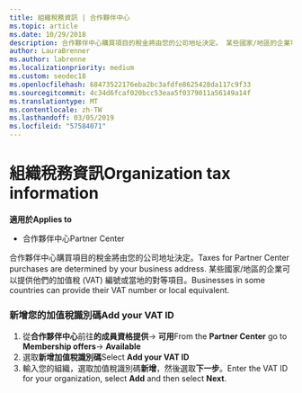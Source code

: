 ```yaml
---
title: 組織稅務資訊 | 合作夥伴中心
ms.topic: article
ms.date: 10/29/2018
description: 合作夥伴中心購買項目的稅金將由您的公司地址決定。 某些國家/地區的企業可以提供他們的加值稅 (VAT) 編號或當地的對等項目。
author: LauraBrenner
ms.author: labrenne
ms.localizationpriority: medium
ms.custom: seodec18
ms.openlocfilehash: 68473522176eba2bc3afdfe8625428da117c9f33
ms.sourcegitcommit: 4c34d6fcaf020bcc53eaa5f0379011a56149a14f
ms.translationtype: MT
ms.contentlocale: zh-TW
ms.lasthandoff: 03/05/2019
ms.locfileid: "57584071"
---
```

# <a name="organization-tax-information"></a><span data-ttu-id="8e874-104">組織稅務資訊</span><span class="sxs-lookup"><span data-stu-id="8e874-104">Organization tax information</span></span>

<span data-ttu-id="8e874-105">**適用於**</span><span class="sxs-lookup"><span data-stu-id="8e874-105">**Applies to**</span></span>

-  <span data-ttu-id="8e874-106">合作夥伴中心</span><span class="sxs-lookup"><span data-stu-id="8e874-106">Partner Center</span></span>

<span data-ttu-id="8e874-107">合作夥伴中心購買項目的稅金將由您的公司地址決定。</span><span class="sxs-lookup"><span data-stu-id="8e874-107">Taxes for Partner Center purchases are determined by your business address.</span></span> <span data-ttu-id="8e874-108">某些國家/地區的企業可以提供他們的加值稅 (VAT) 編號或當地的對等項目。</span><span class="sxs-lookup"><span data-stu-id="8e874-108">Businesses in some countries can provide their VAT number or local equivalent.</span></span>

### <a name="add-your-vat-id"></a><span data-ttu-id="8e874-109">新增您的加值稅識別碼</span><span class="sxs-lookup"><span data-stu-id="8e874-109">Add your VAT ID</span></span>

1.  <span data-ttu-id="8e874-110">從**合作夥伴中心**前往**的成員資格提供**-> **可用**</span><span class="sxs-lookup"><span data-stu-id="8e874-110">From the **Partner Center** go to **Membership offers**-> **Available**</span></span>
2.  <span data-ttu-id="8e874-111">選取**新增加值稅識別碼**</span><span class="sxs-lookup"><span data-stu-id="8e874-111">Select **Add your VAT ID**</span></span>
3.  <span data-ttu-id="8e874-112">輸入您的組織，選取加值稅識別碼**新增**，然後選取**下一步**。</span><span class="sxs-lookup"><span data-stu-id="8e874-112">Enter the VAT ID for your organization, select **Add** and then select **Next**.</span></span>





 



